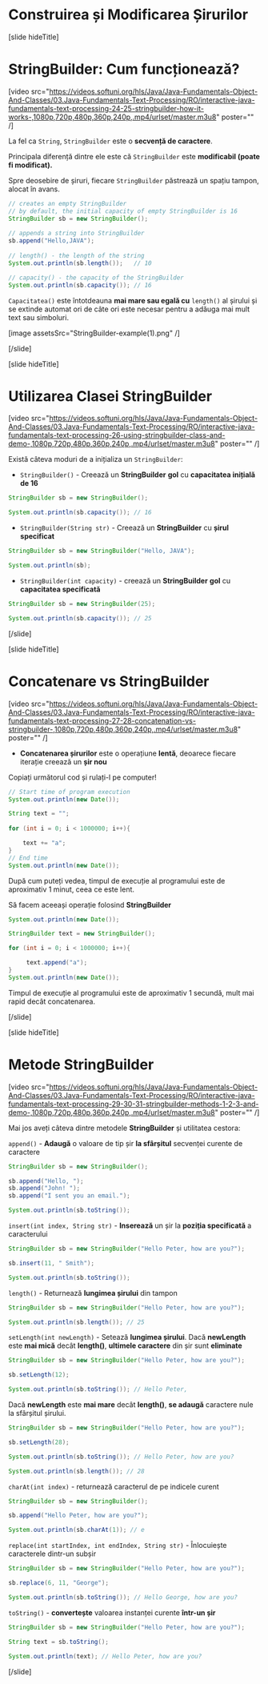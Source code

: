# Construirea și Modificarea Șirurilor

[slide hideTitle]
# StringBuilder: Cum funcționează?

[video src="https://videos.softuni.org/hls/Java/Java-Fundamentals-Object-And-Classes/03.Java-Fundamentals-Text-Processing/RO/interactive-java-fundamentals-text-processing-24-25-stringbuilder-how-it-works-,1080p,720p,480p,360p,240p,.mp4/urlset/master.m3u8" poster="" /]

La fel ca `String`, `StringBuilder` este o **secvență de caractere**.

Principala diferență dintre ele este că `StringBuilder` este **modificabil (poate fi modificat).**

Spre deosebire de șiruri, fiecare `StringBuilder` păstrează un spațiu tampon, alocat în avans.

```java
// creates an empty StringBuilder 
// by default, the initial capacity of empty StringBuilder is 16
StringBuilder sb = new StringBuilder();
        
// appends a string into StringBuilder
sb.append("Hello,JAVA");
        
// length() - the length of the string
System.out.println(sb.length());   // 10

// capacity() - the capacity of the StringBuilder
System.out.println(sb.capacity()); // 16   
```

`Capacitatea()` este întotdeauna **mai mare sau egală cu** `length()` al șirului și se extinde automat ori de câte ori este necesar pentru a adăuga mai mult text sau simboluri.

[image assetsSrc="StringBuilder-example(1).png" /]

[/slide]

[slide hideTitle]
# Utilizarea Clasei StringBuilder

[video src="https://videos.softuni.org/hls/Java/Java-Fundamentals-Object-And-Classes/03.Java-Fundamentals-Text-Processing/RO/interactive-java-fundamentals-text-processing-26-using-stringbuilder-class-and-demo-,1080p,720p,480p,360p,240p,.mp4/urlset/master.m3u8" poster="" /]

Există câteva moduri de a inițializa un `StringBuilder`:

- `StringBuilder()` - Creează un **StringBuilder** **gol** cu **capacitatea inițială de 16**

```java live
StringBuilder sb = new StringBuilder();

System.out.println(sb.capacity()); // 16   
```

- `StringBuilder(String str)` - Creează un **StringBuilder** cu **șirul specificat**

```java live
StringBuilder sb = new StringBuilder("Hello, JAVA");

System.out.println(sb);

```

- `StringBuilder(int capacity)` - creează un **StringBuilder** **gol**  cu **capacitatea specificată**

```java live
StringBuilder sb = new StringBuilder(25);

System.out.println(sb.capacity()); // 25 
```
[/slide]


[slide hideTitle]

# Concatenare vs StringBuilder

[video src="https://videos.softuni.org/hls/Java/Java-Fundamentals-Object-And-Classes/03.Java-Fundamentals-Text-Processing/RO/interactive-java-fundamentals-text-processing-27-28-concatenation-vs-stringbuilder-,1080p,720p,480p,360p,240p,.mp4/urlset/master.m3u8" poster="" /]

- **Concatenarea șirurilor** este o operațiune **lentă**, deoarece fiecare iterație creează un **șir nou**

Copiați următorul cod și rulați-l pe computer!

```java
// Start time of program execution
System.out.println(new Date());

String text = "";
        
for (int i = 0; i < 1000000; i++){

    text += "a";
}
// End time 
System.out.println(new Date());
```

După cum puteți vedea, timpul de execuție al programului este de aproximativ 1 minut, ceea ce este lent.

Să facem aceeași operație folosind **StringBuilder**

```java
System.out.println(new Date());

StringBuilder text = new StringBuilder();

for (int i = 0; i < 1000000; i++){

     text.append("a");
}
System.out.println(new Date());
```

Timpul de execuție al programului este de aproximativ 1 secundă, mult mai rapid decât concatenarea.

[/slide]


[slide hideTitle]

# Metode StringBuilder

[video src="https://videos.softuni.org/hls/Java/Java-Fundamentals-Object-And-Classes/03.Java-Fundamentals-Text-Processing/RO/interactive-java-fundamentals-text-processing-29-30-31-stringbuilder-methods-1-2-3-and-demo-,1080p,720p,480p,360p,240p,.mp4/urlset/master.m3u8" poster="" /]

Mai jos aveți câteva dintre metodele **StringBuilder** și utilitatea cestora:

`append()` - **Adaugă** o valoare de tip șir **la sfârșitul** secvenței curente de caractere

```java live
StringBuilder sb = new StringBuilder();

sb.append("Hello, ");
sb.append("John! ");
sb.append("I sent you an email.");

System.out.println(sb.toString());
```

`insert(int index, String str)` - **Inserează** un șir la **poziția specificată** a caracterului

```java live
StringBuilder sb = new StringBuilder("Hello Peter, how are you?");

sb.insert(11, " Smith");

System.out.println(sb.toString());
```

`length()` - Returnează **lungimea șirului** din tampon

```java live
StringBuilder sb = new StringBuilder("Hello Peter, how are you?");

System.out.println(sb.length()); // 25
```

`setLength(int newLength)` - Setează **lungimea șirului**. Dacă **newLength** este **mai mică** decât **length()**, **ultimele caractere** din șir sunt **eliminate**

```java live
StringBuilder sb = new StringBuilder("Hello Peter, how are you?");

sb.setLength(12);

System.out.println(sb.toString()); // Hello Peter,
```

Dacă **newLength** este **mai mare** decât **length()**, **se adaugă** caractere nule la sfârșitul șirului.

```java live
StringBuilder sb = new StringBuilder("Hello Peter, how are you?");

sb.setLength(28);

System.out.println(sb.toString()); // Hello Peter, how are you?

System.out.println(sb.length()); // 28
```

`charAt(int index)` - returnează caracterul de pe indicele curent

```java live
StringBuilder sb = new StringBuilder();

sb.append("Hello Peter, how are you?");

System.out.println(sb.charAt(1)); // e
```

`replace(int startIndex, int endIndex, String str)` - Înlocuiește caracterele dintr-un subșir

```java live
StringBuilder sb = new StringBuilder("Hello Peter, how are you?");

sb.replace(6, 11, "George");

System.out.println(sb.toString()); // Hello George, how are you?
```

`toString()` - **convertește** valoarea instanței curente **într-un șir**

```java live
StringBuilder sb = new StringBuilder("Hello Peter, how are you?");

String text = sb.toString();
        
System.out.println(text); // Hello Peter, how are you? 
```

[/slide]

